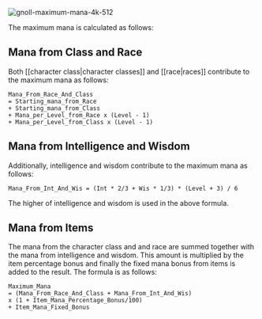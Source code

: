 ![gnoll-maximum-mana-4k-512](https://github.com/hyvanmielenpelit/GnollHack/assets/16661034/3d72400d-821e-4e82-b5ad-76cbac54a04d)

The maximum mana is calculated as follows:

## Mana from Class and Race

Both [[character class|character classes]] and [[race|races]] contribute to the maximum mana as follows:

```
Mana_From_Race_And_Class
= Starting_mana_from_Race
+ Starting_mana_from_Class
+ Mana_per_Level_from_Race x (Level - 1)
+ Mana_per_Level_from_Class x (Level - 1)
```

## Mana from Intelligence and Wisdom

Additionally, intelligence and wisdom contribute to the maximum mana as follows:

```
Mana_From_Int_And_Wis = (Int * 2/3 + Wis * 1/3) * (Level + 3) / 6
```

The higher of intelligence and wisdom is used in the above formula.

## Mana from Items

The mana from the character class and and race are summed together with the mana from intelligence and wisdom. This amount is multiplied by the item percentage bonus and finally the fixed mana bonus from items is added to the result. The formula is as follows:

```
Maximum_Mana
= (Mana_From_Race_And_Class + Mana_From_Int_And_Wis)
x (1 + Item_Mana_Percentage_Bonus/100)
+ Item_Mana_Fixed_Bonus
```
